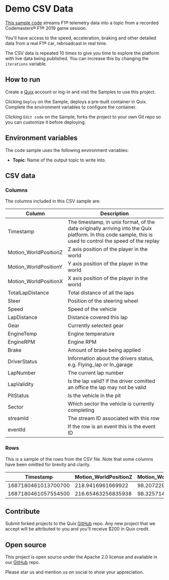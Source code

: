 # Demo CSV Data

[This sample code](https://github.com/quixio/quix-samples/tree/main/python/sources/demo_data) streams F1&reg; telemetry data into a topic from a recorded Codemasters&reg; F1&reg; 2019 game session.

You'll have access to the speed, acceleration, braking and other detailed data from a real F1&reg; car, rebroadcast in real time.

The CSV data is repeated 10 times to give you time to explore the platform with live data being published. You can increase this by changing the `iterations` variable.

## How to run

Create a [Quix](https://portal.platform.quix.ai/self-sign-up?xlink=github) account or log-in and visit the Samples to use this project.

Clicking `Deploy` on the Sample, deploys a pre-built container in Quix. Complete the environment variables to configure the container.

Clicking `Edit code` on the Sample, forks the project to your own Git repo so you can customize it before deploying.

## Environment variables

The code sample uses the following environment variables:

- **Topic**: Name of the output topic to write into.

## CSV data

### Columns

The columns included in this CSV sample are:

|Column|Description|
|------|-----------|
|Timestamp|The timestamp, in unix format, of the data originally arriving into the Quix platform. In this code sample, this is used to control the speed of the replay|
|Motion_WorldPositionZ|Z axis position of the player in the world|
|Motion_WorldPositionY|Y axis position of the player in the world|
|Motion_WorldPositionX|X axis position of the player in the world|
|TotalLapDistance|Total distance of all the laps|
|Steer|Position of the steering wheel|
|Speed|Speed of the vehicle|
|LapDistance|Distance covered this lap|
|Gear|Currently selected gear|
|EngineTemp|Engine temperature|
|EngineRPM|Engine RPM|
|Brake|Amount of brake being applied|
|DriverStatus|Information about the drivers status, e.g. Flying_lap or In_garage|
|LapNumber|The current lap number|
|LapValidity|Is the lap valid? If the driver comitted an office the lap may not be valid|
|PitStatus|Is the vehicle in the pit|
|Sector|Which sector the vehicle is currently completing|
|streamId|The stream ID associated with this row|
|eventId|If the row is an event this is the event ID|

### Rows

This is a sample of the rows from the CSV file. Note that some columns have been omitted for brevity and clarity.

|Timestamp|Motion_WorldPositionZ|Motion_WorldPositionY|Motion_WorldPositionX|TotalLapDistance|Steer|Speed|LapDistance|Gear|EngineTemp|EngineRPM|
|-----|-----|-----|-----|-----|-----|-----|-----|-----|-----|-----|
|1687180461013700700|218.9416961669922|98.20722961425781|-25.482023239135742|2095.084228515625|-1|223|2095.084228515625|6|90|10251|
|1687180461057554500|216.65463256835938|98.32571411132812|-24.000829696655273|2097.9296875|-1|224|2097.9296875|6|90|10308|


## Contribute

Submit forked projects to the Quix [GitHub](https://github.com/quixio/quix-samples) repo. Any new project that we accept will be attributed to you and you'll receive $200 in Quix credit.

## Open source

This project is open source under the Apache 2.0 license and available in our [GitHub](https://github.com/quixio/quix-samples) repo.

Please star us and mention us on social to show your appreciation.

